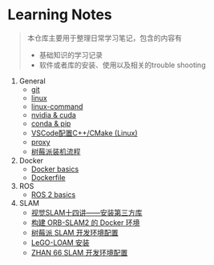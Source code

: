 # Learning Notes
> 本仓库主要用于整理日常学习笔记，包含的内容有
> - 基础知识的学习记录
> - 软件或者库的安装、使用以及相关的trouble shooting

1. General
   - [git](general/git.md)
   - [linux](general/linux.md)
   - [linux-command](general/linux-command.md)
   - [nvidia & cuda](general/nvidia-cuda.md)
   - [conda & pip](general/conda-pip.md)
   - [VSCode配置C++/CMake (Linux)](general/vscode-c++-cmake.md)
   - [proxy](general/proxy.md)
   - [树莓派装机流程](general/raspberrypi.md)
2. Docker
   - [Docker basics](docker/docker.md)
   - [Dockerfile](docker/write-dockerfile.md)
3. ROS
   - [ROS 2 basics](ros/ros2.md)
4. SLAM
   - [视觉SLAM十四讲——安装第三方库](slam/slambook2-3rdparty.md)
   - [构建 ORB-SLAM2 的 Docker 环境](slam/orbslam2/orbslam2-docker.md)
   - [树莓派 SLAM 开发环境配置](slam/orbslam2/orbslam2-raspberrypi.md)
   - [LeGO-LOAM 安装](slam/lego-loam/lego-loam.md)
   - [ZHAN 66 SLAM 开发环境配置](slam/ZHAN66.md)